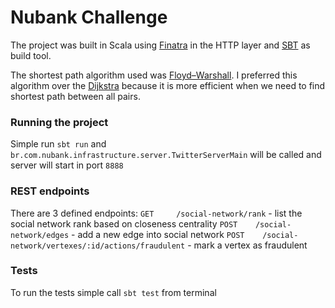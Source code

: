 Nubank Challenge
=====

The project was built in Scala using [Finatra](http://twitter.github.io/finatra/index.html) in the HTTP layer and [SBT](http://www.scala-sbt.org/) as build tool.  

The shortest path algorithm used was [Floyd–Warshall](https://en.wikipedia.org/wiki/Floyd%E2%80%93Warshall_algorithm). I preferred this algorithm over the [Dijkstra](https://en.wikipedia.org/wiki/Dijkstra%27s_algorithm) because it is more efficient when we need to find shortest path between all pairs.

### Running the project

Simple run `sbt run` and `br.com.nubank.infrastructure.server.TwitterServerMain` will be called and server will start in port `8888`

### REST endpoints

There are 3 defined endpoints:
 `GET     /social-network/rank` - list the social network rank based on closeness centrality
 `POST    /social-network/edges` - add a new edge into social network
 `POST    /social-network/vertexes/:id/actions/fraudulent` - mark a vertex as fraudulent

### Tests

To run the tests simple call `sbt test` from terminal
